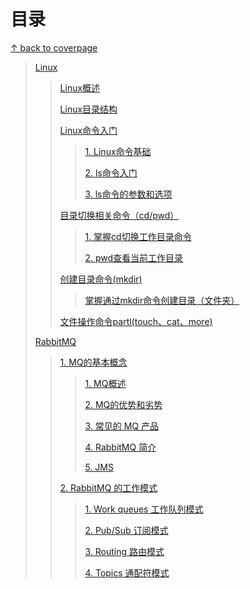 # 目录

[↑ back to  coverpage](/) 

> [Linux](linux/Linux.md) 
>
> > [Linux概述](linux/Linux?id=linux概述) 
> >
> > [Linux目录结构](linux/Linux?id=linux目录结构) 
> >
> > [Linux命令入门](linux/Linux?id=linux命令入门) 
> >
> > > [1. Linux命令基础](linux/Linux?id=_1-linux命令基础) 
> > >
> > >  [2. ls命令入门](linux/Linux?id=_2-ls命令入门) 
> > >
> > > [3. ls命令的参数和选项](linux/Linux?id=_3-ls命令的参数和选项) 
> >
> > [目录切换相关命令（cd/pwd）]( linux/Linux?id=目录切换相关命令（cdpwd）) 
> >
> > > [1. 掌握cd切换工作目录命令](linux/Linux?id=_1-掌握cd切换工作目录命令) 
> > >
> > > [2. pwd查看当前工作目录](linux/Linux?id=_2-pwd查看当前工作目录) 
> >
> > [创建目录命令(mkdir)](linux/Linux?id=创建目录命令mkdir) 
> >
> > > [掌握通过mkdir命令创建目录（文件夹）](linux/Linux?id=掌握通过mkdir命令创建目录（文件夹）) 
> >
> > [文件操作命令partl(touch、cat、more)](linux/Linux?id=文件操作命令partltouch、cat、more) 
>
> [RabbitMQ](rabbitmq/RabbitMQ.md) 
>
> > [1. MQ的基本概念](rabbitmq/RabbitMQ?id=_1-mq的基本概念) 
> >
> > > [1. MQ概述](rabbitmq/RabbitMQ?id=_1-mq概述) 
> > >
> > > [2. MQ的优势和劣势](rabbitmq/RabbitMQ?id=_2-mq的优势和劣势) 
> > >
> > > [3. 常见的 MQ 产品](rabbitmq/RabbitMQ?id=_3-常见的-mq-产品) 
> > >
> > > [4. RabbitMQ 简介](rabbitmq/RabbitMQ?id=_4-rabbitmq-简介) 
> > >
> > > [5. JMS](rabbitmq/RabbitMQ?id=_5-jms) 
> >
> > [2. RabbitMQ 的工作模式](rabbitmq/RabbitMQ?id=_2-rabbitmq-的工作模式) 
> >
> > > [1. Work queues 工作队列模式](rabbitmq/RabbitMQ?id=_1-work-queues-工作队列模式) 
> > >
> > > [2. Pub/Sub 订阅模式](rabbitmq/RabbitMQ?id=_2-pubsub-订阅模式) 
> > >
> > > [3. Routing 路由模式](rabbitmq/RabbitMQ?id=_3-routing-路由模式) 
> > >
> > > [4. Topics 通配符模式](rabbitmq/RabbitMQ?id=_4-topics-通配符模式) 

